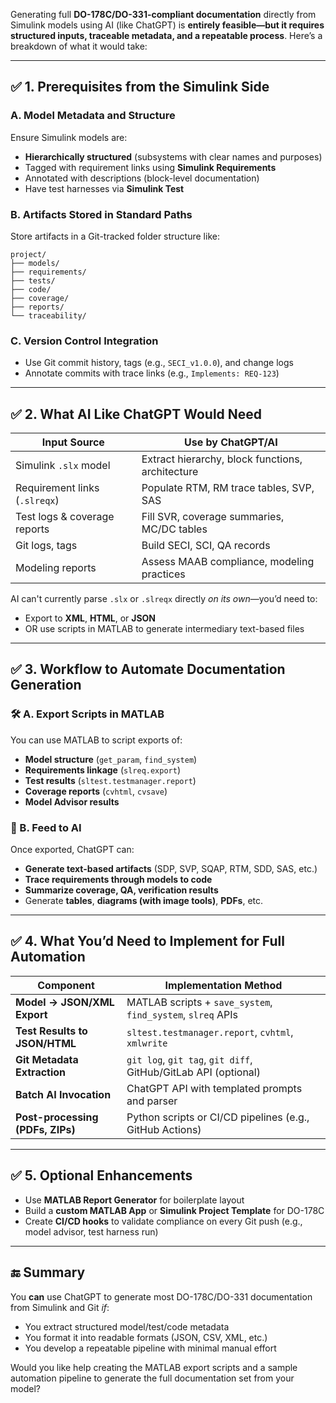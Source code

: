 Generating full **DO-178C/DO-331-compliant documentation** directly from Simulink models using AI (like ChatGPT) is **entirely feasible—but it requires structured inputs, traceable metadata, and a repeatable process**. Here’s a breakdown of what it would take:

---

## ✅ 1. **Prerequisites from the Simulink Side**

### A. **Model Metadata and Structure**

Ensure Simulink models are:

* **Hierarchically structured** (subsystems with clear names and purposes)
* Tagged with requirement links using **Simulink Requirements**
* Annotated with descriptions (block-level documentation)
* Have test harnesses via **Simulink Test**

### B. **Artifacts Stored in Standard Paths**

Store artifacts in a Git-tracked folder structure like:

```
project/
├── models/
├── requirements/
├── tests/
├── code/
├── coverage/
├── reports/
└── traceability/
```

### C. **Version Control Integration**

* Use Git commit history, tags (e.g., `SECI_v1.0.0`), and change logs
* Annotate commits with trace links (e.g., `Implements: REQ-123`)

---

## ✅ 2. **What AI Like ChatGPT Would Need**

| Input Source                  | Use by ChatGPT/AI                                |
| ----------------------------- | ------------------------------------------------ |
| Simulink `.slx` model         | Extract hierarchy, block functions, architecture |
| Requirement links (`.slreqx`) | Populate RTM, RM trace tables, SVP, SAS          |
| Test logs & coverage reports  | Fill SVR, coverage summaries, MC/DC tables       |
| Git logs, tags                | Build SECI, SCI, QA records                      |
| Modeling reports              | Assess MAAB compliance, modeling practices       |

AI can't currently parse `.slx` or `.slreqx` directly *on its own*—you’d need to:

* Export to **XML**, **HTML**, or **JSON**
* OR use scripts in MATLAB to generate intermediary text-based files

---

## ✅ 3. **Workflow to Automate Documentation Generation**

### 🛠️ A. **Export Scripts in MATLAB**

You can use MATLAB to script exports of:

* **Model structure** (`get_param`, `find_system`)
* **Requirements linkage** (`slreq.export`)
* **Test results** (`sltest.testmanager.report`)
* **Coverage reports** (`cvhtml`, `cvsave`)
* **Model Advisor results**

### 🧠 B. **Feed to AI**

Once exported, ChatGPT can:

* **Generate text-based artifacts** (SDP, SVP, SQAP, RTM, SDD, SAS, etc.)
* **Trace requirements through models to code**
* **Summarize coverage, QA, verification results**
* Generate **tables**, **diagrams (with image tools)**, **PDFs**, etc.

---

## ✅ 4. What You’d Need to Implement for Full Automation

| Component                        | Implementation Method                                          |
| -------------------------------- | -------------------------------------------------------------- |
| **Model → JSON/XML Export**      | MATLAB scripts + `save_system`, `find_system`, `slreq` APIs    |
| **Test Results to JSON/HTML**    | `sltest.testmanager.report`, `cvhtml`, `xmlwrite`              |
| **Git Metadata Extraction**      | `git log`, `git tag`, `git diff`, GitHub/GitLab API (optional) |
| **Batch AI Invocation**          | ChatGPT API with templated prompts and parser                  |
| **Post-processing (PDFs, ZIPs)** | Python scripts or CI/CD pipelines (e.g., GitHub Actions)       |

---

## ✅ 5. Optional Enhancements

* Use **MATLAB Report Generator** for boilerplate layout
* Build a **custom MATLAB App** or **Simulink Project Template** for DO-178C
* Create **CI/CD hooks** to validate compliance on every Git push (e.g., model advisor, test harness run)

---

## 🔚 Summary

You **can** use ChatGPT to generate most DO-178C/DO-331 documentation from Simulink and Git *if*:

* You extract structured model/test/code metadata
* You format it into readable formats (JSON, CSV, XML, etc.)
* You develop a repeatable pipeline with minimal manual effort

Would you like help creating the MATLAB export scripts and a sample automation pipeline to generate the full documentation set from your model?
